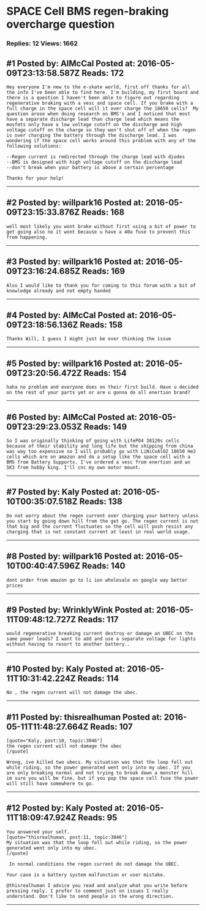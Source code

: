 # SPACE Cell BMS regen-braking overcharge question

### Replies: 12 Views: 1662

## \#1 Posted by: AlMcCal Posted at: 2016-05-09T23:13:58.587Z Reads: 172

```
Hey everyone I'm new to the e-skate world, first off thanks for all the info I've been able to find here. I'm building, my first board and there is a question I haven't been able to figure out regarding regenerative braking with a vesc and space cell. If you brake with a full charge in the space cell will it over charge the 18650 cells?  My question arose when doing research on BMS's and I noticed that most have a separate discharge lead than charge lead which means the mosfets only have a low voltage cutoff on the discharge and high voltage cutoff on the charge so they won't shut off of when the regen is over charging the battery through the discharge lead. I was wondering if the space cell works around this problem with any of the following solutions:

--Regen current is redirected through the charge lead with diodes 
--BMS is designed with high voltage cutoff on the discharge lead
--don't break when your battery is above a certain percentage

Thanks for your help!
```

---
## \#2 Posted by: willpark16 Posted at: 2016-05-09T23:15:33.876Z Reads: 168

```
well most likely you wont brake without first using a bit of power to get going also no it wont because u have a 40a fuse to prevent this from happening.
```

---
## \#3 Posted by: willpark16 Posted at: 2016-05-09T23:16:24.685Z Reads: 169

```
Also I would like to thank you for coming to this forum with a bit of knowledge already and not empty handed
```

---
## \#4 Posted by: AlMcCal Posted at: 2016-05-09T23:18:56.136Z Reads: 158

```
Thanks Will, I guess I might just be over thinking the issue
```

---
## \#5 Posted by: willpark16 Posted at: 2016-05-09T23:20:56.472Z Reads: 154

```
haha no problem and everyone does on their first build. Have u decided on the rest of your parts yet or are u gonna do all enertion brand?
```

---
## \#6 Posted by: AlMcCal Posted at: 2016-05-09T23:29:23.053Z Reads: 149

```
So I was originally thinking of going with LifePO4 38120s cells because of their stability and long life but the shipping from china was way too expensive so I will probably go with LiNiCoAlO2 18650 He2 cells which are on amazon and do a setup like the space cell with a BMS from Battery Supports. I've ordered a vesc from enertion and an SK3 from hobby king. I'll cnc my own motor mount.
```

---
## \#7 Posted by: Kaly Posted at: 2016-05-10T00:35:07.518Z Reads: 138

```
Do not worry about the regen current over charging your battery unless you start by going down hill from the get go. The regen current is not that big and the current fluctuates so the cell will push resist any charging that is not constant current at least in real world usage.
```

---
## \#8 Posted by: willpark16 Posted at: 2016-05-10T00:40:47.596Z Reads: 140

```
dont order from amazon go to li ion wholesale on google way better prices
```

---
## \#9 Posted by: WrinklyWink Posted at: 2016-05-11T09:48:12.727Z Reads: 117

```
would regenerative breaking current destroy or damage an UBEC on the same power leads? I want to add and use a separate voltage for lights without having to resort to another battery..
```

---
## \#10 Posted by: Kaly Posted at: 2016-05-11T10:31:42.224Z Reads: 114

```
No , the regen current will not damage the ubec.
```

---
## \#11 Posted by: thisrealhuman Posted at: 2016-05-11T11:48:27.664Z Reads: 107

```
[quote="Kaly, post:10, topic:3046"]
the regen current will not damage the ubec
[/quote]

Wrong, ive killed two ubecs. My situation was that the loop fell out while riding, so the power generated went only into my ubec. If you are only breaking normal and not trying to break down a monster hill im sure you will be fine, but if you pop the space cell fuse the power will still have somewhere to go.
```

---
## \#12 Posted by: Kaly Posted at: 2016-05-11T18:09:47.924Z Reads: 95

```
You answered your self. 
[quote="thisrealhuman, post:11, topic:3046"]
My situation was that the loop fell out while riding, so the power generated went only into my ubec.
[/quote]

 In normal conditions the regen current do not damage the UBEC. 

Your case is a battery system malfunction or user mistake. 

@thisrealhuman I advice you read and analyze what you write before pressing reply. I prefer to comment just on issues I really understand. Don't like to send people in the wrong direction.
```

---

